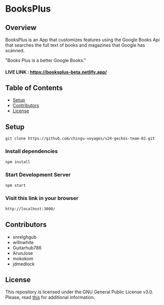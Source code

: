 # BooksPlus

## Overview

BooksPlus is an App that customizes features using the Google Books Api that searches the full text of books and magazines that Google has scanned. 

"Books Plus is a better Google Books."

#### LIVE LINK : https://booksplus-beta.netlify.app/

## Table of Contents

- [Setup](#setup)
- [Contributors](#contributors)
- [License](#license)

## Setup

```
git clone https://github.com/chingu-voyages/v24-geckos-team-02.git
```
### Install dependencies

```bash
npm install
```

### Start Development Server

```bash
npm start
```
### Visit this link in your browser
```bash
http://localhost:3000/
```

## Contributors
- snrelghgub
- willnwhite
- Guitarhub786
- ArunJose
- mokokom
- jdmedlock

## License

This repository is licensed under the GNU General Public License v3.0.
Please, read [this](/LICENSE.md) for additional information.
